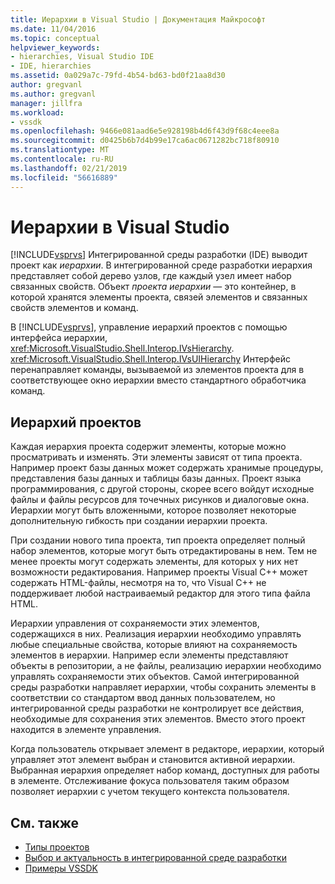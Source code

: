 ```yaml
---
title: Иерархии в Visual Studio | Документация Майкрософт
ms.date: 11/04/2016
ms.topic: conceptual
helpviewer_keywords:
- hierarchies, Visual Studio IDE
- IDE, hierarchies
ms.assetid: 0a029a7c-79fd-4b54-bd63-bd0f21aa8d30
author: gregvanl
ms.author: gregvanl
manager: jillfra
ms.workload:
- vssdk
ms.openlocfilehash: 9466e081aad6e5e928198b4d6f43d9f68c4eee8a
ms.sourcegitcommit: d0425b6b7d4b99e17ca6ac0671282bc718f80910
ms.translationtype: MT
ms.contentlocale: ru-RU
ms.lasthandoff: 02/21/2019
ms.locfileid: "56616889"
---
```

# <a name="hierarchies-in-visual-studio"></a>Иерархии в Visual Studio
[!INCLUDE[vsprvs](../../code-quality/includes/vsprvs_md.md)] Интегрированной среды разработки (IDE) выводит проект как *иерархии*. В интегрированной среде разработки иерархия представляет собой дерево узлов, где каждый узел имеет набор связанных свойств. Объект *проекта иерархии* — это контейнер, в которой хранятся элементы проекта, связей элементов и связанных свойств элементов и команд.

 В [!INCLUDE[vsprvs](../../code-quality/includes/vsprvs_md.md)], управление иерархий проектов с помощью интерфейса иерархии, <xref:Microsoft.VisualStudio.Shell.Interop.IVsHierarchy>. <xref:Microsoft.VisualStudio.Shell.Interop.IVsUIHierarchy> Интерфейс перенаправляет команды, вызываемой из элементов проекта для в соответствующее окно иерархии вместо стандартного обработчика команд.

## <a name="project-hierarchies"></a>Иерархий проектов
 Каждая иерархия проекта содержит элементы, которые можно просматривать и изменять. Эти элементы зависят от типа проекта. Например проект базы данных может содержать хранимые процедуры, представления базы данных и таблицы базы данных. Проект языка программирования, с другой стороны, скорее всего войдут исходные файлы и файлы ресурсов для точечных рисунков и диалоговые окна. Иерархии могут быть вложенными, которое позволяет некоторые дополнительную гибкость при создании иерархии проекта.

 При создании нового типа проекта, тип проекта определяет полный набор элементов, которые могут быть отредактированы в нем. Тем не менее проекты могут содержать элементы, для которых у них нет возможности редактирования. Например проекты Visual C++ может содержать HTML-файлы, несмотря на то, что Visual C++ не поддерживает любой настраиваемый редактор для этого типа файла HTML.

 Иерархии управления от сохраняемости этих элементов, содержащихся в них. Реализация иерархии необходимо управлять любые специальные свойства, которые влияют на сохраняемость элементов в иерархии. Например если элементы представляют объекты в репозитории, а не файлы, реализацию иерархии необходимо управлять сохраняемости этих объектов. Самой интегрированной среды разработки направляет иерархии, чтобы сохранить элементы в соответствии со стандартом ввод данных пользователем, но интегрированной среды разработки не контролирует все действия, необходимые для сохранения этих элементов. Вместо этого проект находится в элементе управления.

 Когда пользователь открывает элемент в редакторе, иерархии, который управляет этот элемент выбран и становится активной иерархии. Выбранная иерархия определяет набор команд, доступных для работы в элементе. Отслеживание фокуса пользователя таким образом позволяет иерархии с учетом текущего контекста пользователя.

## <a name="see-also"></a>См. также
- [Типы проектов](../../extensibility/internals/project-types.md)
- [Выбор и актуальность в интегрированной среде разработки](../../extensibility/internals/selection-and-currency-in-the-ide.md)
- [Примеры VSSDK](http://aka.ms/vs2015sdksamples)